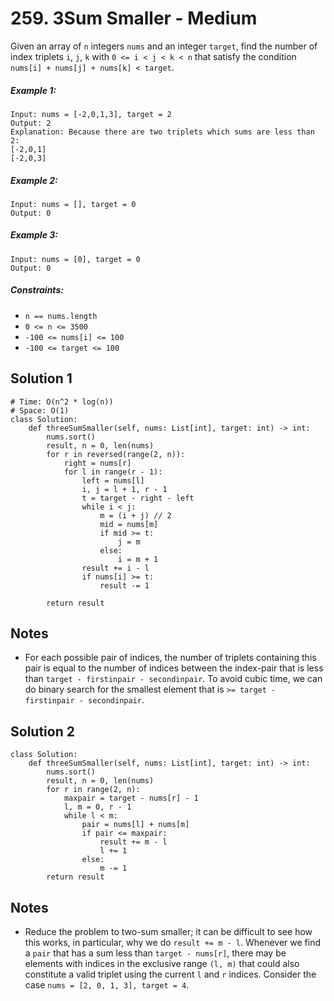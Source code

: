# 259. 3Sum Smaller - Medium

Given an array of `n` integers `nums` and an integer `target`, find the number of index triplets `i`, `j`, `k` with `0 <= i < j < k < n` that satisfy the condition `nums[i] + nums[j] + nums[k] < target`.

##### Example 1:

```
Input: nums = [-2,0,1,3], target = 2
Output: 2
Explanation: Because there are two triplets which sums are less than 2:
[-2,0,1]
[-2,0,3]
```

##### Example 2:

```
Input: nums = [], target = 0
Output: 0
```

##### Example 3:

```
Input: nums = [0], target = 0
Output: 0
```

##### Constraints:

- `n == nums.length`
- `0 <= n <= 3500`
- `-100 <= nums[i] <= 100`
- `-100 <= target <= 100`

## Solution 1

```
# Time: O(n^2 * log(n))
# Space: O(1)
class Solution:
    def threeSumSmaller(self, nums: List[int], target: int) -> int:
        nums.sort()
        result, n = 0, len(nums)
        for r in reversed(range(2, n)):
            right = nums[r]
            for l in range(r - 1):
                left = nums[l]
                i, j = l + 1, r - 1
                t = target - right - left
                while i < j:
                    m = (i + j) // 2
                    mid = nums[m]
                    if mid >= t:
                        j = m
                    else:
                        i = m + 1
                result += i - l
                if nums[i] >= t:
                    result -= 1
            
        return result
```

## Notes
- For each possible pair of indices, the number of triplets containing this pair is equal to the number of indices between the index-pair that is less than `target - firstinpair - secondinpair`. To avoid cubic time, we can do binary search for the smallest element that is `>= target - firstinpair - secondinpair`.

## Solution 2

```
class Solution:
    def threeSumSmaller(self, nums: List[int], target: int) -> int:
        nums.sort()
        result, n = 0, len(nums)
        for r in range(2, n):
            maxpair = target - nums[r] - 1
            l, m = 0, r - 1
            while l < m:
                pair = nums[l] + nums[m]
                if pair <= maxpair:
                    result += m - l
                    l += 1
                else:
                    m -= 1
        return result
```

## Notes
- Reduce the problem to two-sum smaller; it can be difficult to see how this works, in particular, why we do `result += m - l`. Whenever we find a `pair` that has a sum less than `target - nums[r]`, there may be elements with indices in the exclusive range `(l, m)` that could also constitute a valid triplet using the current `l` and `r` indices. Consider the case `nums = [2, 0, 1, 3], target = 4`.
